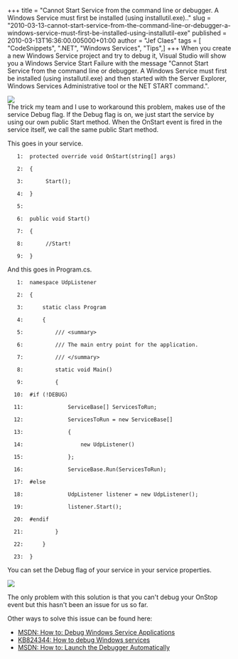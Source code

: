 +++
title = "Cannot Start Service from the command line or debugger. A Windows Service must first be installed (using installutil.exe).."
slug = "2010-03-13-cannot-start-service-from-the-command-line-or-debugger-a-windows-service-must-first-be-installed-using-installutil-exe"
published = 2010-03-13T16:36:00.005000+01:00
author = "Jef Claes"
tags = [ "CodeSnippets", ".NET", "Windows Services", "Tips",]
+++
When you create a new Windows Service project and try to debug it,
Visual Studio will show you a Windows Service Start Failure with the
message "Cannot Start Service from the command line or debugger. A
Windows Service must first be installed (using installutil.exe) and then
started with the Server Explorer, Windows Services Administrative tool
or the NET START command.".  
  
[![](../images/thumbnails/2010-03-13-cannot-start-service-from-the-command-line-or-debugger-a-windows-service-must-first-be-installed-using-installutil-exe-serviceError.JPG)](../images/2010-03-13-cannot-start-service-from-the-command-line-or-debugger-a-windows-service-must-first-be-installed-using-installutil-exe-serviceError.JPG)  
The trick my team and I use to workaround this problem, makes use of the
service Debug flag. If the Debug flag is on, we just start the service
by using our own public Start method. When the OnStart event is fired in
the service itself, we call the same public Start method.  
  
This goes in your service.  

  

       1:  protected override void OnStart(string[] args)

       2:  {

       3:       Start();

       4:  }

       5:       

       6:  public void Start()

       7:  {

       8:       //Start!

       9:  }

  
  
And this goes in Program.cs.  

  

       1:  namespace UdpListener

       2:  {

       3:      static class Program

       4:      {

       5:          /// <summary>

       6:          /// The main entry point for the application.

       7:          /// </summary>

       8:          static void Main()

       9:          {

      10:  #if (!DEBUG)

      11:              ServiceBase[] ServicesToRun;

      12:              ServicesToRun = new ServiceBase[] 

      13:              { 

      14:                  new UdpListener() 

      15:              };

      16:              ServiceBase.Run(ServicesToRun);

      17:  #else

      18:              UdpListener listener = new UdpListener();

      19:              listener.Start();

      20:  #endif           

      21:          }

      22:      }

      23:  }

  
You can set the Debug flag of your service in your service properties.  
  
[![](../images/thumbnails/2010-03-13-cannot-start-service-from-the-command-line-or-debugger-a-windows-service-must-first-be-installed-using-installutil-exe-debug.JPG)](../images/2010-03-13-cannot-start-service-from-the-command-line-or-debugger-a-windows-service-must-first-be-installed-using-installutil-exe-debug.JPG)  
  
The only problem with this solution is that you can't debug your OnStop
event but this hasn't been an issue for us so far.  
  
Other ways to solve this issue can be found here:  
- [MSDN: How to: Debug Windows Service
Applications](http://msdn.microsoft.com/en-us/library/7a50syb3.aspx)  
- [KB824344: How to debug Windows
services](http://support.microsoft.com/kb/824344)  
- [MSDN: How to: Launch the Debugger
Automatically](http://msdn.microsoft.com/en-us/library/a329t4ed.aspx)
